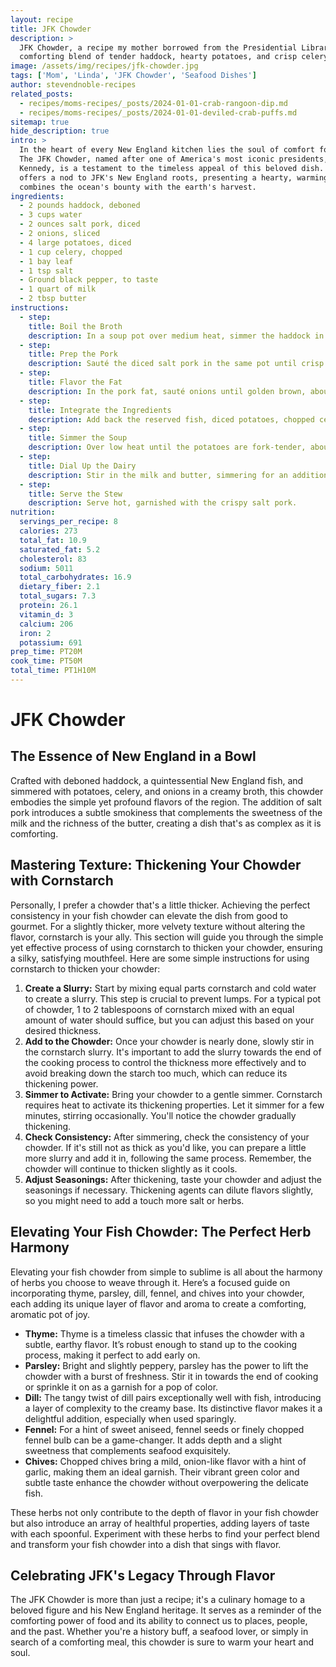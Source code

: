 ```yaml
---
layout: recipe
title: JFK Chowder
description: >
  JFK Chowder, a recipe my mother borrowed from the Presidential Library, is a creamy,
  comforting blend of tender haddock, hearty potatoes, and crisp celery.
image: /assets/img/recipes/jfk-chowder.jpg
tags: ['Mom', 'Linda', 'JFK Chowder', 'Seafood Dishes']
author: stevendnoble-recipes
related_posts:
  - recipes/moms-recipes/_posts/2024-01-01-crab-rangoon-dip.md
  - recipes/moms-recipes/_posts/2024-01-01-deviled-crab-puffs.md
sitemap: true
hide_description: true
intro: >
  In the heart of every New England kitchen lies the soul of comfort food: the chowder.
  The JFK Chowder, named after one of America's most iconic presidents, John F.
  Kennedy, is a testament to the timeless appeal of this beloved dish. This recipe
  offers a nod to JFK's New England roots, presenting a hearty, warming chowder that
  combines the ocean's bounty with the earth's harvest.
ingredients:
  - 2 pounds haddock, deboned
  - 3 cups water
  - 2 ounces salt pork, diced
  - 2 onions, sliced
  - 4 large potatoes, diced
  - 1 cup celery, chopped
  - 1 bay leaf
  - 1 tsp salt
  - Ground black pepper, to taste
  - 1 quart of milk
  - 2 tbsp butter
instructions:
  - step:
    title: Boil the Broth
    description: In a soup pot over medium heat, simmer the haddock in 2 cups of water for 15 minutes. Drain, reserving both the broth and the fish.
  - step:
    title: Prep the Pork
    description: Sauté the diced salt pork in the same pot until crisp. Remove and set aside, keeping the fat in the pot.
  - step:
    title: Flavor the Fat
    description: In the pork fat, sauté onions until golden brown, about 3 minutes.
  - step:
    title: Integrate the Ingredients
    description: Add back the reserved fish, diced potatoes, chopped celery, bay leaf, salt, and pepper. Pour in the reserved fish broth and the remaining cup of water.
  - step:
    title: Simmer the Soup
    description: Over low heat until the potatoes are fork-tender, about 30 minutes. Remove the bay leaf afterward.
  - step:
    title: Dial Up the Dairy
    description: Stir in the milk and butter, simmering for an additional 5 minutes.
  - step:
    title: Serve the Stew
    description: Serve hot, garnished with the crispy salt pork.
nutrition:
  servings_per_recipe: 8
  calories: 273
  total_fat: 10.9
  saturated_fat: 5.2
  cholesterol: 83
  sodium: 5011
  total_carbohydrates: 16.9
  dietary_fiber: 2.1
  total_sugars: 7.3
  protein: 26.1
  vitamin_d: 3
  calcium: 206
  iron: 2
  potassium: 691
prep_time: PT20M
cook_time: PT50M
total_time: PT1H10M
---
```


# JFK Chowder

## The Essence of New England in a Bowl

Crafted with deboned haddock, a quintessential New England fish, and simmered with potatoes, celery, and onions in a creamy broth, this chowder embodies the simple yet profound flavors of the region. The addition of salt pork introduces a subtle smokiness that complements the sweetness of the milk and the richness of the butter, creating a dish that's as complex as it is comforting.

## Mastering Texture: Thickening Your Chowder with Cornstarch

Personally, I prefer a chowder that's a little thicker. Achieving the perfect consistency in your fish chowder can elevate the dish from good to gourmet. For a slightly thicker, more velvety texture without altering the flavor, cornstarch is your ally. This section will guide you through the simple yet effective process of using cornstarch to thicken your chowder, ensuring a silky, satisfying mouthfeel. Here are some simple instructions for using cornstarch to thicken your chowder:

1. **Create a Slurry:** Start by mixing equal parts cornstarch and cold water to create a slurry. This step is crucial to prevent lumps. For a typical pot of chowder, 1 to 2 tablespoons of cornstarch mixed with an equal amount of water should suffice, but you can adjust this based on your desired thickness.
2. **Add to the Chowder:** Once your chowder is nearly done, slowly stir in the cornstarch slurry. It's important to add the slurry towards the end of the cooking process to control the thickness more effectively and to avoid breaking down the starch too much, which can reduce its thickening power.
3. **Simmer to Activate:** Bring your chowder to a gentle simmer. Cornstarch requires heat to activate its thickening properties. Let it simmer for a few minutes, stirring occasionally. You'll notice the chowder gradually thickening.
4. **Check Consistency:** After simmering, check the consistency of your chowder. If it's still not as thick as you'd like, you can prepare a little more slurry and add it in, following the same process. Remember, the chowder will continue to thicken slightly as it cools.
5. **Adjust Seasonings:** After thickening, taste your chowder and adjust the seasonings if necessary. Thickening agents can dilute flavors slightly, so you might need to add a touch more salt or herbs.

## Elevating Your Fish Chowder: The Perfect Herb Harmony

Elevating your fish chowder from simple to sublime is all about the harmony of herbs you choose to weave through it. Here’s a focused guide on incorporating thyme, parsley, dill, fennel, and chives into your chowder, each adding its unique layer of flavor and aroma to create a comforting, aromatic pot of joy.

* **Thyme:** Thyme is a timeless classic that infuses the chowder with a subtle, earthy flavor. It’s robust enough to stand up to the cooking process, making it perfect to add early on.
* **Parsley:** Bright and slightly peppery, parsley has the power to lift the chowder with a burst of freshness. Stir it in towards the end of cooking or sprinkle it on as a garnish for a pop of color.
* **Dill:** The tangy twist of dill pairs exceptionally well with fish, introducing a layer of complexity to the creamy base. Its distinctive flavor makes it a delightful addition, especially when used sparingly.
* **Fennel:** For a hint of sweet aniseed, fennel seeds or finely chopped fennel bulb can be a game-changer. It adds depth and a slight sweetness that complements seafood exquisitely.
* **Chives:** Chopped chives bring a mild, onion-like flavor with a hint of garlic, making them an ideal garnish. Their vibrant green color and subtle taste enhance the chowder without overpowering the delicate fish.

These herbs not only contribute to the depth of flavor in your fish chowder but also introduce an array of healthful properties, adding layers of taste with each spoonful. Experiment with these herbs to find your perfect blend and transform your fish chowder into a dish that sings with flavor.

## Celebrating JFK's Legacy Through Flavor

The JFK Chowder is more than just a recipe; it's a culinary homage to a beloved figure and his New England heritage. It serves as a reminder of the comforting power of food and its ability to connect us to places, people, and the past. Whether you're a history buff, a seafood lover, or simply in search of a comforting meal, this chowder is sure to warm your heart and soul.
